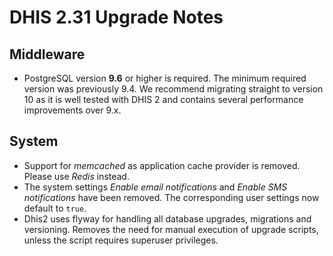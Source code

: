 # DHIS 2.31 Upgrade Notes

## Middleware

- PostgreSQL version **9.6** or higher is required. The minimum required version was previously 9.4. We recommend migrating straight to version 10 as it is well tested with DHIS 2 and contains several performance improvements over 9.x. 


## System

- Support for _memcached_ as application cache provider is removed. Please use _Redis_ instead.
- The system settings _Enable email notifications_ and _Enable SMS notifications_ have been removed. The corresponding user settings now default to `true`.
- Dhis2 uses flyway for handling all database upgrades, migrations and versioning. Removes the need for manual execution of upgrade scripts, unless the script requires superuser privileges.


